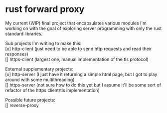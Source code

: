 # rust forward proxy

My current (WIP) final project that encapsulates various modules I'm working on with the goal of exploring server programming with only the rust standard libraries.  

Sub projects I'm writing to make this:  
[x] http-client (just need to be able to send http requests and read their responses)  
[] https-client (largest one, manual implementation of the tls protocol)  

External supplementary projects:  
[x] http-server (I just have it returning a simple html page, but I got to play around with some multithreading)  
[] https-server (not sure how to do this yet but I assume it'll be some sort of refactor of the https client/tls implementation)  

Possible future projects:  
[] reverse-proxy   
